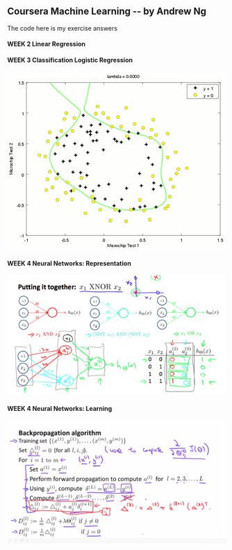 ## Coursera Machine Learning -- by Andrew Ng
The code here is my exercise answers

#### WEEK 2 Linear Regression


#### WEEK 3 Classification Logistic Regression

![lambda change](machine-learning-ex2/Lambda-animation.gif)

#### WEEK 4 Neural Networks: Representation

![Scheme](machine-learning-ex3/XNOR.png)

#### WEEK 4 Neural Networks: Learning

![Backpropagation](machine-learning-ex4/backpropagation.png)